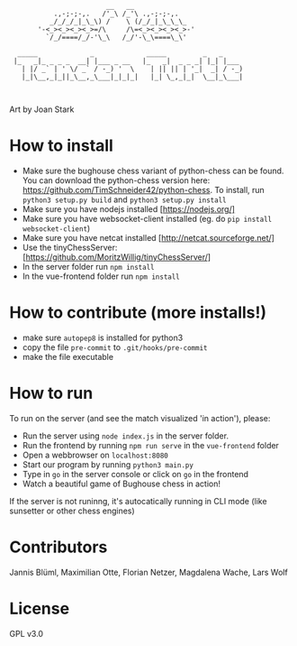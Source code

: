 ~~~~
                        __   __
           .,-;-;-,.   /'_\ /_'\ .,-;-;-,.
          _/_/_/_|_\_\) /    \ (/_/_|_\_\_\_
       '-<_><_><_><_>=/\     /\=<_><_><_><_>-'
         `/_/====/_/-'\_\   /_/'-\_\====\_\'

  _____             _             _____         _   _     
 |_   _|_ _ _ _  __| |___ _ __   |_   _|  _ _ _| |_| |___ 
   | |/ _` | ' \/ _` / -_) '  \    | || || | '_|  _| / -_)
   |_|\__,_|_||_\__,_\___|_|_|_|   |_| \_,_|_|  \__|_\___|
                                                          
              
~~~~
Art by Joan Stark

# How to install
  * Make sure the bughouse chess variant of python-chess can be found. 
You can download the python-chess version here: 
https://github.com/TimSchneider42/python-chess. 
To install, run `python3 setup.py build` and `python3 setup.py install`
  * Make sure you have nodejs installed [https://nodejs.org/]
  * Make sure you have websocket-client installed (eg. do `pip install websocket-client`)
  * Make sure you have netcat installed [http://netcat.sourceforge.net/]
  * Use the tinyChessServer: [https://github.com/MoritzWillig/tinyChessServer/]
  * In the server folder run `npm install`
  * In the vue-frontend folder run `npm install`

# How to contribute (more installs!)
  * make sure `autopep8` is installed for python3
  * copy the file `pre-commit` to `.git/hooks/pre-commit`
  * make the file executable 

# How to run

To run on the server (and see the match visualized 'in action'), please:
  * Run the server using `node index.js` in the server folder.
  * Run the frontend by running `npm run serve` in the `vue-frontend` folder
  * Open a webbrowser on `localhost:8080`
  * Start our program by running `python3 main.py`
  * Type in `go` in the server console or click on `go` in the frontend
  * Watch a beautiful game of Bughouse chess in action!

If the server is not runinng, it's autocatically running in CLI mode (like sunsetter or other chess engines) 

# Contributors
Jannis Blüml, Maximilian Otte, Florian Netzer, Magdalena Wache, Lars Wolf

# License
GPL v3.0